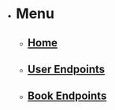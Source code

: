 - # Menu
    - ## [Home](/)
    - ## [User Endpoints](endpoints.md)
    - ## [Book Endpoints](books.md)
